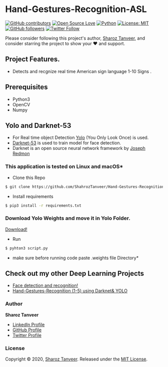 # Hand-Gestures-Recognition-ASL
[![GitHub contributors](https://img.shields.io/badge/contributions-welcome-brightgreen.svg?style=flat)](https://github.com/ShahrozTanveer/Hand-Gestures-Recognition-ASL/pulls)
[![Open Source Love](https://badges.frapsoft.com/os/v1/open-source.png?v=103)](https://opensource.com/users/sharoztanveer)
[![Python](https://img.shields.io/badge/Made%20with-Python-1f425f.svg)](https://www.python.org/)
[![License: MIT](https://img.shields.io/badge/License-MIT-yellow.svg)](https://github.com/ShahrozTanveer/Hand-Gestures-Recognition-ASL/blob/master/LICENSE)
[![GitHub followers](https://img.shields.io/github/followers/ShahrozTanveer.svg?style=social&label=Follow)](https://github.com/ShahrozTanveer)
[![Twitter Follow](https://img.shields.io/twitter/follow/saadtanveer3121.svg?style=social)](https://twitter.com/saadtanveer3121)


Please consider following this project's author, [Sharoz Tanveer](https://github.com/ShahrozTanveer), and consider starring the project to show your :heart: and support.

## Project Features.
* Detects and recgnize real time American sign language 1-10 Signs .

## Prerequisites
* Python3
* OpenCV
* Numpy


## Yolo and Darknet-53
* For Real time object Detection [Yolo](https://pjreddie.com/darknet/yolo/) (You Only Look Once) is used.
* [Darknet-53](https://pjreddie.com/darknet/) is used to train model for face detection.
* Darknet is an open source neural network framework by [Joseph Redmon](https://github.com/pjreddie)


### This application is tested on  Linux and macOS*

* Clone this Repo
```bash
$ git clone https://github.com/ShahrozTanveer/Hand-Gestures-Recognition-ASL.git
```
* Install requirements
```bash
$ pip3 install -r requirements.txt
```

### Download Yolo Weights and move it in Yolo Folder.
[Download!]()

* Run
```bash
$ pyhton3 script.py
```
* make sure before running code paste  .weights file Directory*

## Check out my other Deep Learning Projects
* [Face detection and recognition!](https://github.com/ShahrozTanveer/Face-Detection-and-Recognition)
* [Hand-Gestures-Recognition (1-5) using Darknet& YOLO](https://github.com/ShahrozTanveer/Hand-Gestures-Recognition)

### Author

**Sharoz Tanveer**

* [LinkedIn Profile](https://www.linkedin.com/in/sharoztanveer/)
* [GitHub Profile](https://github.com/ShahrozTanveer)
* [Twitter Profile](https://twitter.com/saadtanveer3121)


### License

Copyright © 2020, [Sharoz Tanveer](https://github.com/ShahrozTanveer).
Released under the [MIT License](LICENSE).


